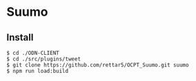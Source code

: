 # Suumo
## Install

```
$ cd ./ODN-CLIENT
$ cd ./src/plugins/tweet
$ git clone https://github.com/rettar5/OCPT_Suumo.git suumo
$ npm run load:build
```
